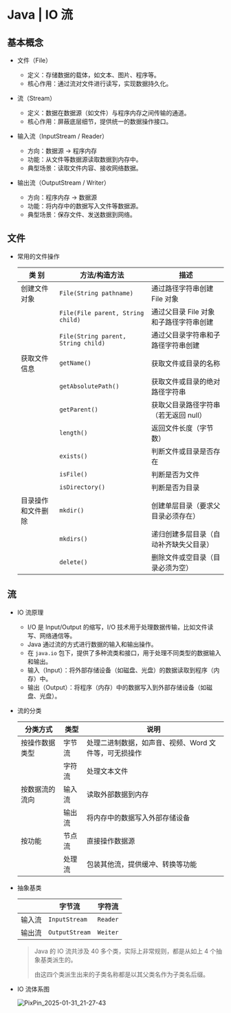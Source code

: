 # Java | IO 流

## 基本概念

- 文件（File）

  - 定义：存储数据的载体，如文本、图片、程序等。
  - 核心作用：通过流对文件进行读写，实现数据持久化。

- 流（Stream）

  - 定义：数据在数据源（如文件）与程序内存之间传输的通道。
  - 核心作用：屏蔽底层细节，提供统一的数据操作接口。

- 输入流（InputStream / Reader）

  - 方向：数据源 → 程序内存  
  - 功能：从文件等数据源读取数据到内存中。  
  - 典型场景：读取文件内容、接收网络数据。

- 输出流（OutputStream / Writer）

  - 方向：程序内存 → 数据源  
  - 功能：将内存中的数据写入文件等数据源。  
  - 典型场景：保存文件、发送数据到网络。

## 文件

- 常用的文件操作

  | 类 别              | 方法/构造方法                       | 描述                                   |
  | ------------------ | ----------------------------------- | -------------------------------------- |
  | 创建文件对象       | `File(String pathname)`             | 通过路径字符串创建 File 对象           |
  |                    | `File(File parent, String child)`   | 通过父目录 File 对象和子路径字符串创建 |
  |                    | `File(String parent, String child)` | 通过父目录字符串和子路径字符串创建     |
  | 获取文件信息       | `getName()`                         | 获取文件或目录的名称                   |
  |                    | `getAbsolutePath()`                 | 获取文件或目录的绝对路径字符串         |
  |                    | `getParent()`                       | 获取父目录路径字符串（若无返回 null）  |
  |                    | `length()`                          | 返回文件长度（字节数）                 |
  |                    | `exists()`                          | 判断文件或目录是否存在                 |
  |                    | `isFile()`                          | 判断是否为文件                         |
  |                    | `isDirectory()`                     | 判断是否为目录                         |
  | 目录操作和文件删除 | `mkdir()`                           | 创建单层目录（要求父目录必须存在）     |
  |                    | `mkdirs()`                          | 递归创建多层目录（自动补齐缺失父目录） |
  |                    | `delete()`                          | 删除文件或空目录（目录必须为空）       |

## 流

- IO 流原理

  - I/O 是 Input/Output 的缩写，I/O 技术用于处理数据传输，比如文件读写、网络通信等。  
  - Java 通过流的方式进行数据的输入和输出操作。
  - 在 `java.io` 包下，提供了多种流类和接口，用于处理不同类型的数据输入和输出。  
  - 输入（Input）：将外部存储设备（如磁盘、光盘）的数据读取到程序（内存）中。  
  - 输出（Output）：将程序（内存）中的数据写入到外部存储设备（如磁盘、光盘）。  

- 流的分类

  | 分类方式       | 类型   | 说明                                                  |
  | -------------- | ------ | ----------------------------------------------------- |
  | 按操作数据类型 | 字节流 | 处理二进制数据，如声音、视频、Word 文件等，可无损操作 |
  |                | 字符流 | 处理文本文件                                          |
  | 按数据流的流向 | 输入流 | 读取外部数据到内存                                    |
  |                | 输出流 | 将内存中的数据写入外部存储设备                        |
  | 按功能         | 节点流 | 直接操作数据源                                        |
  |                | 处理流 | 包装其他流，提供缓冲、转换等功能                      |

- 抽象基类

  |        | 字节流         | 字符流   |
  | ------ | -------------- | -------- |
  | 输入流 | `InputStream`  | `Reader` |
  | 输出流 | `OutputStream` | `Weiter` |

  > Java 的 IO 流共涉及 40 多个类，实际上非常规则，都是从如上 4 个抽象基类派生的。
  >
  > 由这四个类派生出来的子类名称都是以其父类名作为子类名后缀。

- IO 流体系图

  ![PixPin_2025-01-31_21-27-43](https://img.lisir.me/image/pages/PixPin_2025-01-31_21-27-43.png)
